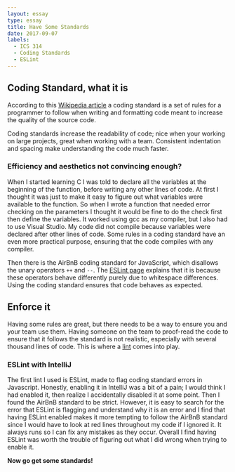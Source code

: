 ```yaml
---
layout: essay
type: essay
title: Have Some Standards
date: 2017-09-07
labels:
  - ICS 314
  - Coding Standards
  - ESLint
---
```


## Coding Standard, what it is

According to this [Wikipedia article](https://en.wikipedia.org/wiki/Coding_conventions#Coding_standards) a coding standard is a set of rules for a programmer to follow when writing and formatting code meant to increase the quality of the source code.

Coding standards increase the readability of code; nice when your working on large projects, great when working with a team. Consistent indentation and spacing make understanding the code much faster.

### Efficiency and aesthetics not convincing enough?

When I started learning C I was told to declare all the variables at the beginning of the function, before writing any other lines of code. At first I thought it was just to make it easy to figure out what variables were available to the function. So when I wrote a function that needed error checking on the parameters I thought it would be fine to do the check first then define the variables. It worked using gcc as my compiler, but I also had to use Visual Studio. My code did not compile because variables were declared after other lines of code. Some rules in a coding standard have an even more practical purpose, ensuring that the code compiles with any compiler.

Then there is the AirBnB coding standard for JavaScript, which disallows the unary operators <code>++</code> and <code>--</code>. The [ESLint page](http://eslint.org/docs/rules/no-plusplus) explains that it is because these operators behave differently purely due to whitespace differences. Using the coding standard ensures that code behaves as expected.

## Enforce it

Having some rules are great, but there needs to be a way to ensure you and your team use them. Having someone on the team to proof-read the code to ensure that it follows the standard is not realistic, especially with several thousand lines of code. This is where a [lint](https://en.wikipedia.org/wiki/Lint_(software)) comes into play.

### ESLint with IntelliJ

The first lint I used is ESLint, made to flag coding standard errors in Javascript. Honestly, enabling it in IntelliJ was a bit of a pain; I would think I had enabled it, then realize I accidentally disabled it at some point. Then I found the AirBnB standard to be strict. However, it is easy to search for the error that ESLint is flagging and understand why it is an error and I find that having ESLint enabled makes it more tempting to follow the AirBnB standard since I would have to look at red lines throughout my code if I ignored it. It always runs so I can fix any mistakes as they occur. Overall I find having ESLint was worth the trouble of figuring out what I did wrong when trying to enable it.

<b>Now go get some standards!</b>